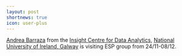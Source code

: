```yaml
---
layout: post
shortnews: true
icon: user-plus
---
```

[Andrea Barraza][url] from the [Insight Centre for Data Analytics][insight], [National University of Ireland, Galway][galway] is visiting ESP group from 24/11-08/12.

[url]: http://apbarraza.com/
[insight]: https://www.insight-centre.org/
[galway]: http://www.nuigalway.ie/

